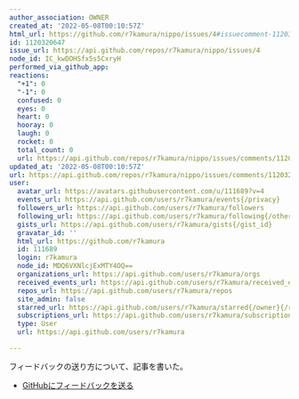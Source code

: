 ```yaml
---
author_association: OWNER
created_at: '2022-05-08T00:10:57Z'
html_url: https://github.com/r7kamura/nippo/issues/4#issuecomment-1120320647
id: 1120320647
issue_url: https://api.github.com/repos/r7kamura/nippo/issues/4
node_id: IC_kwDOHSfx5s5CxryH
performed_via_github_app:
reactions:
  "+1": 0
  "-1": 0
  confused: 0
  eyes: 0
  heart: 0
  hooray: 0
  laugh: 0
  rocket: 0
  total_count: 0
  url: https://api.github.com/repos/r7kamura/nippo/issues/comments/1120320647/reactions
updated_at: '2022-05-08T00:10:57Z'
url: https://api.github.com/repos/r7kamura/nippo/issues/comments/1120320647
user:
  avatar_url: https://avatars.githubusercontent.com/u/111689?v=4
  events_url: https://api.github.com/users/r7kamura/events{/privacy}
  followers_url: https://api.github.com/users/r7kamura/followers
  following_url: https://api.github.com/users/r7kamura/following{/other_user}
  gists_url: https://api.github.com/users/r7kamura/gists{/gist_id}
  gravatar_id: ''
  html_url: https://github.com/r7kamura
  id: 111689
  login: r7kamura
  node_id: MDQ6VXNlcjExMTY4OQ==
  organizations_url: https://api.github.com/users/r7kamura/orgs
  received_events_url: https://api.github.com/users/r7kamura/received_events
  repos_url: https://api.github.com/users/r7kamura/repos
  site_admin: false
  starred_url: https://api.github.com/users/r7kamura/starred{/owner}{/repo}
  subscriptions_url: https://api.github.com/users/r7kamura/subscriptions
  type: User
  url: https://api.github.com/users/r7kamura

---
```

フィードバックの送り方について、記事を書いた。

- [GitHubにフィードバックを送る](https://r7kamura.com/articles/2022-05-08-feedback-to-github)